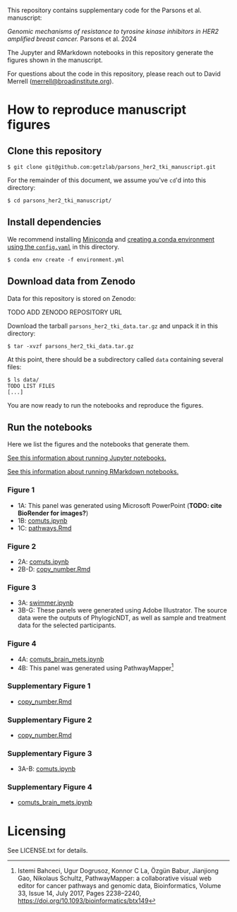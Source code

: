 
This repository contains supplementary code for the Parsons et al. manuscript:

_Genomic mechanisms of resistance to tyrosine kinase inhibitors in HER2 amplified breast cancer._ Parsons et al. 2024

The Jupyter and RMarkdown notebooks in this repository generate the figures shown in the manuscript. 

For questions about the code in this repository, please reach out to David Merrell (merrell@broadinstitute.org).

# How to reproduce manuscript figures

## Clone this repository

`$ git clone git@github.com:getzlab/parsons_her2_tki_manuscript.git`

For the remainder of this document, we assume you've `cd`'d into this directory:

`$ cd parsons_her2_tki_manuscript/`

## Install dependencies

We recommend installing [Miniconda](https://docs.anaconda.com/free/miniconda/miniconda-install/) and [creating a conda environment using the `config.yaml`](https://conda.io/projects/conda/en/latest/user-guide/tasks/manage-environments.html#creating-an-environment-from-an-environment-yml-file) in this directory.

`$ conda env create -f environment.yml`

## Download data from Zenodo

Data for this repository is stored on Zenodo:

TODO ADD ZENODO REPOSITORY URL

Download the tarball `parsons_her2_tki_data.tar.gz` and unpack it in this directory:

`$ tar -xvzf parsons_her2_tki_data.tar.gz`

At this point, there should be a subdirectory called `data` containing several files:
```
$ ls data/
TODO LIST FILES
[...]
```

You are now ready to run the notebooks and reproduce the figures.

## Run the notebooks

Here we list the figures and the notebooks that generate them.

[See this information about running Jupyter notebooks.](https://jupyter-notebook-beginner-guide.readthedocs.io/en/latest/execute.html)

[See this information about running RMarkdown notebooks.](https://bookdown.org/yihui/rmarkdown/notebook.html)

### Figure 1
- 1A: This panel was generated using Microsoft PowerPoint (**TODO: cite BioRender for images?**)
- 1B: [comuts.ipynb](comuts.ipynb)
- 1C: [pathways.Rmd](pathways.Rmd)

### Figure 2
- 2A: [comuts.ipynb](comuts.ipynb)
- 2B-D: [copy_number.Rmd](copy_number.Rmd)

### Figure 3
- 3A: [swimmer.ipynb](swimmer.ipynb)
- 3B-G: These panels were generated using Adobe Illustrator. The source data were the outputs of PhylogicNDT, as well as sample and treatment data for the selected participants.

### Figure 4
- 4A: [comuts_brain_mets.ipynb](comuts_brain_mets.ipynb)
- 4B: This panel was generated using PathwayMapper[^1] 

### Supplementary Figure 1
- [copy_number.Rmd](copy_number.Rmd)

### Supplementary Figure 2
- [copy_number.Rmd](copy_number.Rmd)

### Supplementary Figure 3
- 3A-B: [comuts.ipynb](comuts.ipynb)

### Supplementary Figure 4
- [comuts_brain_mets.ipynb](comuts_brain_mets.ipynb)

# Licensing

See LICENSE.txt for details.

[^1]: Istemi Bahceci, Ugur Dogrusoz, Konnor C La, Özgün Babur, Jianjiong Gao, Nikolaus Schultz, PathwayMapper: a collaborative visual web editor for cancer pathways and genomic data, Bioinformatics, Volume 33, Issue 14, July 2017, Pages 2238–2240, https://doi.org/10.1093/bioinformatics/btx149
